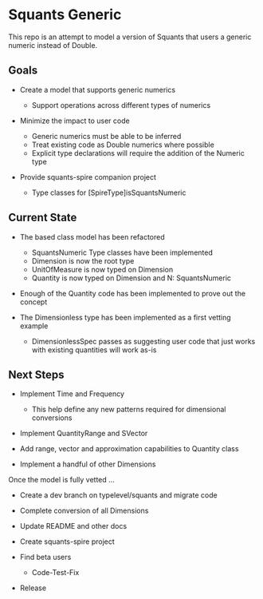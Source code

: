# Squants Generic

This repo is an attempt to model a version of Squants that users a generic numeric instead of Double.

## Goals

* Create a model that supports generic numerics
  * Support operations across different types of numerics

* Minimize the impact to user code
  * Generic numerics must be able to be inferred
  * Treat existing code as Double numerics where possible
  * Explicit type declarations will require the addition of the Numeric type

* Provide squants-spire companion project 
  * Type classes for [SpireType]isSquantsNumeric
  
 
## Current State

* The based class model has been refactored
  * SquantsNumeric Type classes have been implemented
  * Dimension is now the root type
  * UnitOfMeasure is now typed on Dimension
  * Quantity is now typed on Dimension and N: SquantsNumeric

* Enough of the Quantity code has been implemented to prove out the concept

* The Dimensionless type has been implemented as a first vetting example
  * DimensionlessSpec passes as suggesting user code that just works with existing quantities will work as-is
  
## Next Steps

* Implement Time and Frequency
  * This help define any new patterns required for dimensional conversions
  
* Implement QuantityRange and SVector

* Add range, vector and approximation capabilities to Quantity class

* Implement a handful of other Dimensions

Once the model is fully vetted ...

* Create a dev branch on typelevel/squants and migrate code

* Complete conversion of all Dimensions

* Update README and other docs

* Create squants-spire project

* Find beta users
  * Code-Test-Fix
  
* Release



  
  
